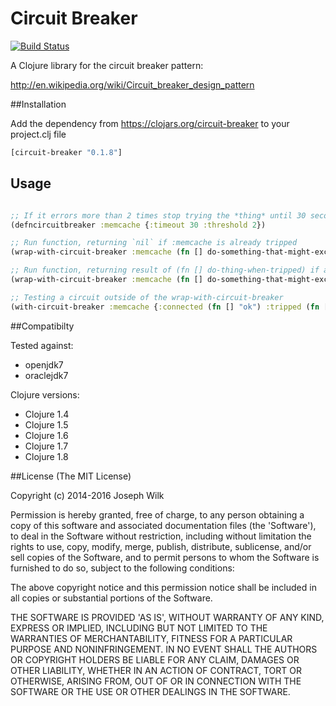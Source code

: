 # Circuit Breaker

[![Build Status](https://travis-ci.org/josephwilk/circuit-breaker.png?branch=master)](https://travis-ci.org/josephwilk/circuit-breaker)

A Clojure library for the circuit breaker pattern:

http://en.wikipedia.org/wiki/Circuit_breaker_design_pattern

##Installation

Add the dependency from https://clojars.org/circuit-breaker to your project.clj file

```clojure
[circuit-breaker "0.1.8"]
```

## Usage

```clojure

;; If it errors more than 2 times stop trying the *thing* until 30 seconds have passed
(defncircuitbreaker :memcache {:timeout 30 :threshold 2})

;; Run function, returning `nil` if :memcache is already tripped
(wrap-with-circuit-breaker :memcache (fn [] do-something-that-might-exception))

;; Run function, returning result of (fn [] do-thing-when-tripped) if already tripped
(wrap-with-circuit-breaker :memcache (fn [] do-something-that-might-exception) (fn [] do-thing-when-tripped))

;; Testing a circuit outside of the wrap-with-circuit-breaker
(with-circuit-breaker :memcache {:connected (fn [] "ok") :tripped (fn [] "panic")})
```

##Compatibilty

Tested against:
* openjdk7
* oraclejdk7

Clojure versions:

* Clojure 1.4
* Clojure 1.5
* Clojure 1.6
* Clojure 1.7
* Clojure 1.8

##License
(The MIT License)

Copyright (c) 2014-2016 Joseph Wilk

Permission is hereby granted, free of charge, to any person obtaining a copy of this software and associated documentation files (the 'Software'), to deal in the Software without restriction, including without limitation the rights to use, copy, modify, merge, publish, distribute, sublicense, and/or sell copies of the Software, and to permit persons to whom the Software is furnished to do so, subject to the following conditions:

The above copyright notice and this permission notice shall be included in all copies or substantial portions of the Software.

THE SOFTWARE IS PROVIDED 'AS IS', WITHOUT WARRANTY OF ANY KIND, EXPRESS OR IMPLIED, INCLUDING BUT NOT LIMITED TO THE WARRANTIES OF MERCHANTABILITY, FITNESS FOR A PARTICULAR PURPOSE AND NONINFRINGEMENT. IN NO EVENT SHALL THE AUTHORS OR COPYRIGHT HOLDERS BE LIABLE FOR ANY CLAIM, DAMAGES OR OTHER LIABILITY, WHETHER IN AN ACTION OF CONTRACT, TORT OR OTHERWISE, ARISING FROM, OUT OF OR IN CONNECTION WITH THE SOFTWARE OR THE USE OR OTHER DEALINGS IN THE SOFTWARE.
